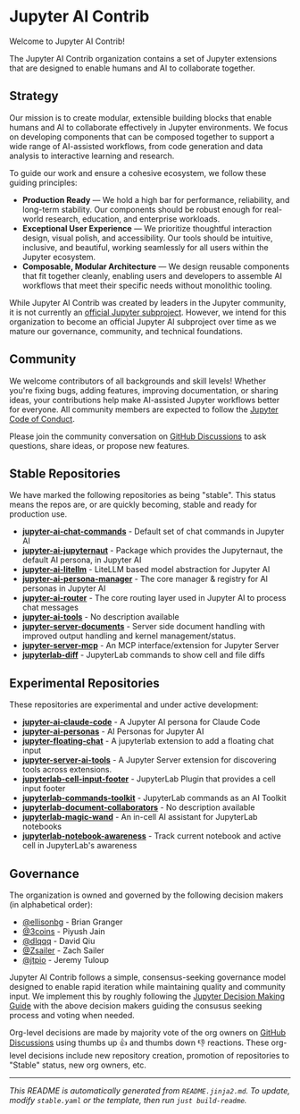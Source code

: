 # Jupyter AI Contrib

Welcome to Jupyter AI Contrib!

The Jupyter AI Contrib organization contains a set of Jupyter extensions that are designed to enable humans and AI to collaborate together.

## Strategy

Our mission is to create modular, extensible building blocks that enable humans and AI to collaborate effectively in Jupyter environments. We focus on developing components that can be composed together to support a wide range of AI-assisted workflows, from code generation and data analysis to interactive learning and research.

To guide our work and ensure a cohesive ecosystem, we follow these guiding principles:

- **Production Ready** — We hold a high bar for performance, reliability, and long-term stability. Our components should be robust enough for real-world research, education, and enterprise workloads.
- **Exceptional User Experience** — We prioritize thoughtful interaction design, visual polish, and accessibility. Our tools should be intuitive, inclusive, and beautiful, working seamlessly for all users within the Jupyter ecosystem.
- **Composable, Modular Architecture** — We design reusable components that fit together cleanly, enabling users and developers to assemble AI workflows that meet their specific needs without monolithic tooling.

While Jupyter AI Contrib was created by leaders in the Jupyter community, it is not currently an [official Jupyter subproject](https://jupyter.org/governance/list_of_subprojects.html). However, we intend for this organization to become an official Jupyter AI subproject over time as we mature our governance, community, and technical foundations.

## Community

We welcome contributors of all backgrounds and skill levels! Whether you're fixing bugs, adding features, improving documentation, or sharing ideas, your contributions help make AI-assisted Jupyter workflows better for everyone. All community members are expected to follow the [Jupyter Code of Conduct](https://jupyter.org/governance/conduct/code_of_conduct.html).

Please join the community conversation on [GitHub Discussions](https://github.com/orgs/jupyter-ai-contrib/discussions) to ask questions, share ideas, or propose new features.

## Stable Repositories

We have marked the following repositories as being "stable". This status means the repos are, or are quickly becoming, stable and ready for production use.

- [**jupyter-ai-chat-commands**](https://github.com/jupyter-ai-contrib/jupyter-ai-chat-commands) - Default set of chat commands in Jupyter AI
- [**jupyter-ai-jupyternaut**](https://github.com/jupyter-ai-contrib/jupyter-ai-jupyternaut) - Package which provides the Jupyternaut, the default AI persona, in Jupyter AI
- [**jupyter-ai-litellm**](https://github.com/jupyter-ai-contrib/jupyter-ai-litellm) - LiteLLM based model abstraction for Jupyter AI
- [**jupyter-ai-persona-manager**](https://github.com/jupyter-ai-contrib/jupyter-ai-persona-manager) - The core manager & registry for AI personas in Jupyter AI
- [**jupyter-ai-router**](https://github.com/jupyter-ai-contrib/jupyter-ai-router) - The core routing layer used in Jupyter AI to process chat messages
- [**jupyter-ai-tools**](https://github.com/jupyter-ai-contrib/jupyter-ai-tools) - No description available
- [**jupyter-server-documents**](https://github.com/jupyter-ai-contrib/jupyter-server-documents) - Server side document handling with improved output handling and kernel management/status.
- [**jupyter-server-mcp**](https://github.com/jupyter-ai-contrib/jupyter-server-mcp) - An MCP interface/extension for Jupyter Server 
- [**jupyterlab-diff**](https://github.com/jupyter-ai-contrib/jupyterlab-diff) - JupyterLab commands to show cell and file diffs

## Experimental Repositories

These repositories are experimental and under active development:

- [**jupyter-ai-claude-code**](https://github.com/jupyter-ai-contrib/jupyter-ai-claude-code) - A Jupyter AI persona for Claude Code
- [**jupyter-ai-personas**](https://github.com/jupyter-ai-contrib/jupyter-ai-personas) - AI Personas for Jupyter AI
- [**jupyter-floating-chat**](https://github.com/jupyter-ai-contrib/jupyter-floating-chat) - A jupyterlab extension to add a floating chat input
- [**jupyter-server-ai-tools**](https://github.com/jupyter-ai-contrib/jupyter-server-ai-tools) - A Jupyter Server extension for discovering tools across extensions.
- [**jupyterlab-cell-input-footer**](https://github.com/jupyter-ai-contrib/jupyterlab-cell-input-footer) - JupyterLab Plugin that provides a cell input footer
- [**jupyterlab-commands-toolkit**](https://github.com/jupyter-ai-contrib/jupyterlab-commands-toolkit) - JupyterLab commands as an AI Toolkit
- [**jupyterlab-document-collaborators**](https://github.com/jupyter-ai-contrib/jupyterlab-document-collaborators) - No description available
- [**jupyterlab-magic-wand**](https://github.com/jupyter-ai-contrib/jupyterlab-magic-wand) - An in-cell AI assistant for JupyterLab notebooks
- [**jupyterlab-notebook-awareness**](https://github.com/jupyter-ai-contrib/jupyterlab-notebook-awareness) - Track current notebook and active cell in JupyterLab's awareness

## Governance

The organization is owned and governed by the following decision makers (in alphabetical order):

- [@ellisonbg](https://github.com/ellisonbg) - Brian Granger
- [@3coins](https://github.com/3coins) - Piyush Jain
- [@dlqqq](https://github.com/dlqqq) - David Qiu
- [@Zsailer](https://github.com/Zsailer) - Zach Sailer
- [@jtpio](https://github.com/jtpio) - Jeremy Tuloup

Jupyter AI Contrib follows a simple, consensus-seeking governance model designed to enable rapid iteration while maintaining quality and community input. We implement this by roughly following the [Jupyter Decision Making Guide](https://jupyter.org/governance/decision_making.html) with the above decision makers guiding the consusus seeking process and voting when needed.

Org-level decisions are made by majority vote of the org owners on [GitHub Discussions](https://github.com/orgs/jupyter-ai-contrib/discussions) using thumbs up 👍 and thumbs down 👎 reactions. These org-level decisions include new repository creation, promotion of repositories to "Stable" status, new org owners, etc.

---

*This README is automatically generated from `README.jinja2.md`. To update, modify `stable.yaml` or the template, then run `just build-readme`.*